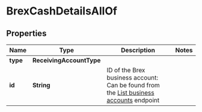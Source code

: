 

# BrexCashDetailsAllOf


## Properties

| Name | Type | Description | Notes |
|------------ | ------------- | ------------- | -------------|
|**type** | **ReceivingAccountType** |  |  |
|**id** | **String** |  ID of the Brex business account: Can be found from the [List business accounts](https://developer.brex.com/openapi/payments_api/) endpoint  |  |



